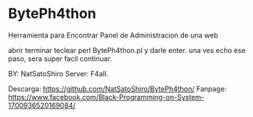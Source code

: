 # BytePh4thon
Herramienta para Encontrar Panel de Administracion de una web

abrir terminar teclear perl BytePh4thon.pl y darle enter.
una ves echo ese paso, sera super facil continuar.


BY: NatSatoShiro
Server: F4all.

Descarga: https://github.com/NatSatoShiro/BytePh4thon/
Fanpage: https://www.facebook.com/Black-Programming-on-System-1700936520169084/
